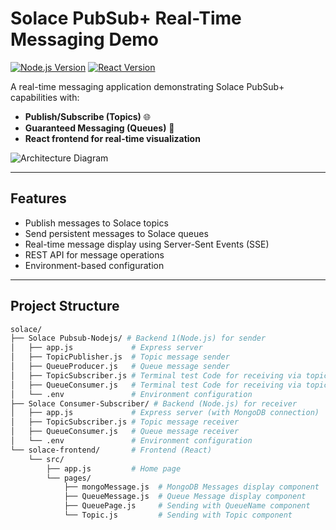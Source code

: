 # Solace PubSub+ Real-Time Messaging Demo

[![Node.js Version](https://img.shields.io/badge/Node.js-16%2B-green)](https://nodejs.org/)
[![React Version](https://img.shields.io/badge/React-18%2B-blue)](https://reactjs.org/)

A real-time messaging application demonstrating Solace PubSub+ capabilities with:
- **Publish/Subscribe (Topics)** 🌐  
- **Guaranteed Messaging (Queues)** 🚀  
- **React frontend for real-time visualization**

![Architecture Diagram](https://i.imgur.com/5XZJQ9E.png)

---

## Features
- Publish messages to Solace topics
- Send persistent messages to Solace queues
- Real-time message display using Server-Sent Events (SSE)
- REST API for message operations
- Environment-based configuration

---

## Project Structure
```bash
solace/
├── Solace Pubsub-Nodejs/ # Backend 1(Node.js) for sender
│   ├── app.js             # Express server
│   ├── TopicPublisher.js  # Topic message sender
│   ├── QueueProducer.js   # Queue message sender
│   ├── TopicSubscriber.js # Terminal test Code for receiving via topic
│   ├── QueueConsumer.js   # Terminal test Code for receiving via topic
│   └── .env               # Environment configuration
├── Solace Consumer-Subscriber/ # Backend (Node.js) for receiver
│   ├── app.js             # Express server (with MongoDB connection)
│   ├── TopicSubscriber.js # Topic message receiver
│   ├── QueueConsumer.js   # Queue message receiver
│   └── .env               # Environment configuration
└── solace-frontend/       # Frontend (React)
    └── src/
        ├── app.js         # Home page
        └── pages/
            ├── mongoMessage.js  # MongoDB Messages display component
            ├── QueueMessage.js  # Queue Message display component
            ├── QueuePage.js     # Sending with QueueName component
            └── Topic.js         # Sending with Topic component
